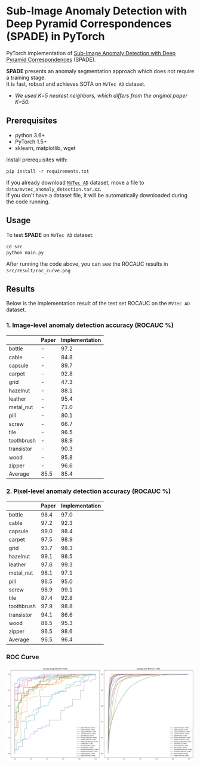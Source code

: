 # Sub-Image Anomaly Detection with Deep Pyramid Correspondences (SPADE) in PyTorch

PyTorch implementation of [Sub-Image Anomaly Detection with Deep Pyramid Correspondences](https://arxiv.org/abs/2005.02357) (SPADE).  

**SPADE** presents an anomaly segmentation approach which does not require a training stage.  
It is fast, robust and achieves SOTA on `MVTec AD` dataset.  

* *We used K=5 nearest neighbors, which differs from the original paper K=50.*


## Prerequisites
* python 3.6+
* PyTorch 1.5+
* sklearn, matplotlib, wget

Install prerequisites with:  
```
pip install -r requirements.txt
```

If you already download [`MVTec AD`](https://www.mvtec.com/company/research/datasets/mvtec-ad/) dataset, move a file to `data/mvtec_anomaly_detection.tar.xz`.  
If you don't have a dataset file, it will be automatically downloaded during the code running.

## Usage

To test **SPADE** on `MVTec AD` dataset:
```
cd src
python main.py
```

After running the code above, you can see the ROCAUC results in `src/result/roc_curve.png`

## Results

Below is the implementation result of the test set ROCAUC on the `MVTec AD` dataset.  

### 1. Image-level anomaly detection accuracy (ROCAUC %)

| | Paper | Implementation |
| - | - | - |
| bottle | - | 97.2 |
| cable | - | 84.8 |
| capsule | - | 89.7 |
| carpet | - | 92.8 |
| grid | - | 47.3 |
| hazelnut | - | 88.1 |
| leather | - | 95.4 |
| metal_nut | - | 71.0 |
| pill | - | 80.1 |
| screw | - | 66.7 |
| tile | - | 96.5 |
| toothbrush | - | 88.9 |
| transistor | - | 90.3 |
| wood | - | 95.8 |
| zipper | - | 96.6 |
| Average | 85.5 | 85.4 |

### 2. Pixel-level anomaly detection accuracy (ROCAUC %)

| | Paper | Implementation |
| - | - | - |
| bottle | 98.4 | 97.0 |
| cable | 97.2 | 92.3 |
| capsule | 99.0 | 98.4 |
| carpet | 97.5 | 98.9 |
| grid | 93.7 | 98.3 |
| hazelnut | 99.1 | 98.5 |
| leather | 97.6 | 99.3 |
| metal_nut | 98.1 | 97.1 |
| pill | 96.5 | 95.0 |
| screw | 98.9 | 99.1 |
| tile | 87.4 | 92.8 |
| toothbrush | 97.9 | 98.8 |
| transistor | 94.1 | 86.6 |
| wood | 88.5 | 95.3 |
| zipper | 96.5 | 98.6 |
| Average | 96.5 | 96.4 |

### ROC Curve 

![roc](./assets/roc_curve.png)
